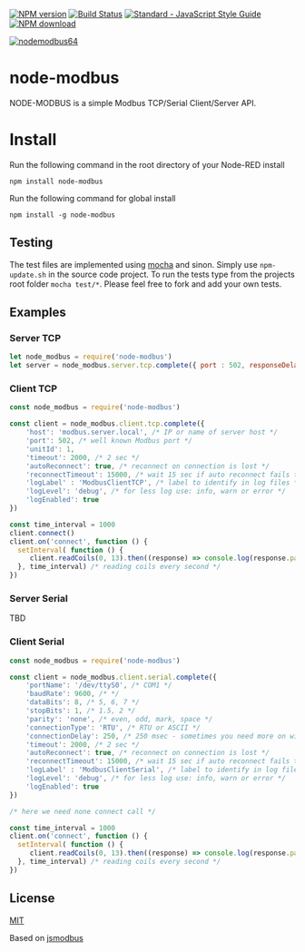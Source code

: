 [![NPM version](https://badge.fury.io/js/node-modbus.png)](http://badge.fury.io/js/node-modbus)
[![Build Status](https://travis-ci.org/biancode/node-modbus.svg?branch=master)](https://travis-ci.org/biancode/node-modbus)
[![Standard - JavaScript Style Guide](https://img.shields.io/badge/code%20style-standard-brightgreen.svg)](http://standardjs.com/)
[![NPM download](https://img.shields.io/npm/dm/node-modbus.svg)](http://www.npm-stats.com/~packages/node-modbus)

[![nodemodbus64](images/modbus-icon64.png)](https://www.npmjs.com/package/node-red-contrib-modbus)

node-modbus
===========

NODE-MODBUS is a simple Modbus TCP/Serial Client/Server API.

# Install

Run the following command in the root directory of your Node-RED install

    npm install node-modbus

Run the following command for global install

    npm install -g node-modbus

Testing
-------

The test files are implemented using [mocha](https://github.com/visionmedia/mocha) and sinon.
Simply use `npm-update.sh` in the source code project.
To run the tests type from the projects root folder `mocha test/*`.
Please feel free to fork and add your own tests.

Examples
--------

### Server TCP
```js
let node_modbus = require('node-modbus')
let server = node_modbus.server.tcp.complete({ port : 502, responseDelay: 200 })
```

### Client TCP
```js
const node_modbus = require('node-modbus')

const client = node_modbus.client.tcp.complete({
    'host': 'modbus.server.local', /* IP or name of server host */
    'port': 502, /* well known Modbus port */
    'unitId': 1, 
    'timeout': 2000, /* 2 sec */
    'autoReconnect': true, /* reconnect on connection is lost */
    'reconnectTimeout': 15000, /* wait 15 sec if auto reconnect fails to often */
    'logLabel' : 'ModbusClientTCP', /* label to identify in log files */
    'logLevel': 'debug', /* for less log use: info, warn or error */
    'logEnabled': true
})

const time_interval = 1000
client.connect()
client.on('connect', function () {
  setInterval( function () {
     client.readCoils(0, 13).then((response) => console.log(response.payload))
  }, time_interval) /* reading coils every second */
})
```

### Server Serial

TBD

### Client Serial
```js
const node_modbus = require('node-modbus')

const client = node_modbus.client.serial.complete({
    'portName': '/dev/ttyS0', /* COM1 */
    'baudRate': 9600, /* */
    'dataBits': 8, /* 5, 6, 7 */
    'stopBits': 1, /* 1.5, 2 */
    'parity': 'none', /* even, odd, mark, space */
    'connectionType': 'RTU', /* RTU or ASCII */
    'connectionDelay': 250, /* 250 msec - sometimes you need more on windows */
    'timeout': 2000, /* 2 sec */
    'autoReconnect': true, /* reconnect on connection is lost */
    'reconnectTimeout': 15000, /* wait 15 sec if auto reconnect fails to often */
    'logLabel' : 'ModbusClientSerial', /* label to identify in log files */
    'logLevel': 'debug', /* for less log use: info, warn or error */
    'logEnabled': true
})

/* here we need none connect call */

const time_interval = 1000
client.on('connect', function () {
  setInterval( function () {
     client.readCoils(0, 13).then((response) => console.log(response.payload))
  }, time_interval) /* reading coils every second */
})
```

## License

[MIT](LICENSE)

Based on [jsmodbus][1]

[1]:https://github.com/Cloud-Automation/node-modbus
[2]:https://github.com/visionmedia/mocha
